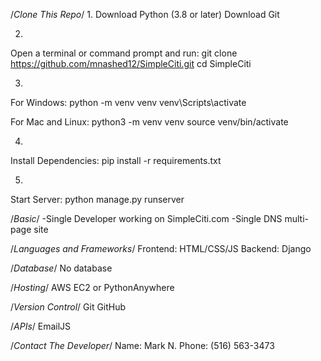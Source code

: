 <!--Read ME-->

/*Clone This Repo*/
1.
Download Python (3.8 or later)
Download Git

2.
Open a terminal or command prompt and run:
git clone https://github.com/mnashed12/SimpleCiti.git
cd SimpleCiti

3.
For Windows:
python -m venv venv
venv\Scripts\activate

For Mac and Linux:
python3 -m venv venv
source venv/bin/activate

4.
Install Dependencies:
pip install -r requirements.txt

5.
Start Server:
python manage.py runserver

/*Basic*/
-Single Developer working on SimpleCiti.com
-Single DNS multi-page site

/*Languages and Frameworks*/
Frontend: HTML/CSS/JS
Backend: Django

/*Database*/
No database

/*Hosting*/
AWS EC2 or PythonAnywhere

/*Version Control*/
Git
GitHub

/*APIs*/
EmailJS

/*Contact The Developer*/
Name: Mark N.
Phone: (516) 563-3473
